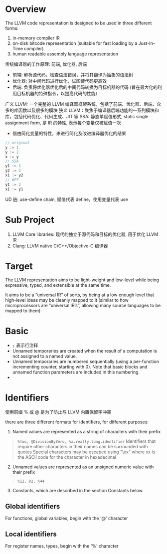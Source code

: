 # Overview

The LLVM code representation is designed to be used in three different forms:
1. in-memory compiler IR
2. on-disk bitcode representation (suitable for fast loading by a Just-In-Time compiler)
3. human readable assembly language representation

传统编译器的工作原理: 前端, 优化器, 后端
- 前端: 解析源代码，检查语法错误，并将其翻译为抽象的语法树
- 优化器: 对中间代码进行优化，试图使代码更高效
- 后端: 负责将优化器优化后的中间代码转换为目标机器的代码 (旨在最大化的利用目标机器的特殊指令，以提高代码的性能）

广义 LLVM: 一个完整的 LLVM 编译器框架系统，包括了前端、优化器、后端、众多的库函数以及很多的模块
狭义 LLVM：聚焦于编译器后端功能的一系列模块和库，包括代码优化、代码生成、JIT 等
SSA: 静态单赋值形式, static single assignment form, 是 IR 的特性, 表示每个变量仅被赋值一次
- 借由简化变量的特性，来进行简化及改进编译器优化的结果

```cpp
// original
y := 1
y := 2
x := y
// SSA
y1 := 1
y2 := 2
x1 := y2
// OPT
y1 := 2
x1 := y1
```

UD 链: use-define chain, 赋值代表 define，使用变量代表 use

# Sub Project

1. LLVM Core libraries: 现代的独立于源代码和目标的优化器, 用于优化 LLVM IR
2. Clang: LLVM native C/C++/Objective-C 编译器

# Target

The LLVM representation aims to be light-weight and low-level while being expressive, typed, and extensible at the same time.

It aims to be a “universal IR” of sorts, by being at a low enough level that high-level ideas may be cleanly mapped to it (similar to how microprocessors are “universal IR’s”, allowing many source languages to be mapped to them)

# Basic

- `;` 表示行注释
- Unnamed temporaries are created when the result of a computation is not assigned to a named value.
- Unnamed temporaries are numbered sequentially (using a per-function incrementing counter, starting with 0). Note that basic blocks and unnamed function parameters are included in this numbering.
- 

# Identifiers

使用前缀 % 或 @ 是为了防止与 LLVM 内置保留字冲突

there are three different formats for identifiers, for different purposes:
1. Named values are represented as a string of characters with their prefix

> `%foo, @DivisionByZero, %a.really.long.identifier`
> Identifiers that require other characters in their names can be surrounded with quotes
> Special characters may be escaped using "\xx" where xx is the ASCII code for the character in hexadecimal

2. Unnamed values are represented as an unsigned numeric value with their prefix

> `%12, @2, %44`

3. Constants, which are described in the section Constants below.

## Global identifiers

For functions, global variables, begin with the '@' character

## Local identifiers

For register names, types, begin with the '%' character

